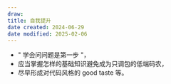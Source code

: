 ```yaml
---
draw:
title: 自我提升
date created: 2024-06-29
date modified: 2025-02-06
---
```

- " 学会问问题是第一步 "，
- 应当掌握怎样的基础知识避免成为只调包的低端码农，
- 尽早形成对代码风格的 good taste 等。
